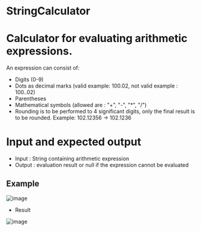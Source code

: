 # StringCalculator

# Calculator for evaluating arithmetic expressions.

An expression can consist of:

* Digits (0-9)
* Dots as decimal marks (valid example: 100.02, not valid example : 100..02)
* Parentheses
* Mathematical symbols (allowed are : "+", "-", "*", "/")
* Rounding is to be performed to 4 significant digits, only the final result is to be rounded. Example: 102.12356 -> 102.1236

# Input and expected output
* Input : String containing arithmetic expression
* Output : evaluation result or null if the expression cannot be evaluated

## Example
 ![image](https://user-images.githubusercontent.com/82418513/172650162-36f48adc-58e4-4106-bd52-5e41b1434aaf.png)
 
 * Result
 
![image](https://user-images.githubusercontent.com/82418513/172650298-fff00ce2-14c6-43f5-9678-89a9192f0ac9.png)

